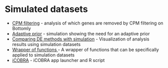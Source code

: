 # Simulated datasets

* [CPM filtering](https://github.com/mikelove/apeglmPaper/blob/master/sim/cpm_filtering.R) - analysis of which genes are removed by CPM filtering on Bottomly
* [Adaptive prior](https://github.com/mikelove/apeglmPaper/blob/master/sim/adaptive_prior.R) - simulation showing the need for an adaptive prior
* [Comparing DE methods with simulation](https://github.com/mikelove/apeglmPaper/blob/master/sim/sim_analysis_plot.R) - Visualization of analysis results using simulation datasets
* [Wrapper of functions ](https://github.com/mikelove/apeglmPaper/blob/master/sim/eval.sim.R) - A wrapper of functions that can be specifically applied to simulation datasets
* [iCOBRA](https://github.com/mikelove/apeglmPaper/blob/master/sim/iCOBRA/icobra.R) - iCOBRA app launcher and R script
